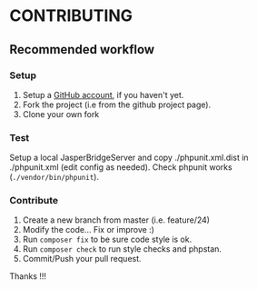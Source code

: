 # CONTRIBUTING


## Recommended workflow

### Setup

1. Setup a [GitHub account](https://github.com/), if you haven't yet.
2. Fork the project (i.e from the github project page). 
3. Clone your own fork

### Test

Setup a local JasperBridgeServer and copy ./phpunit.xml.dist in
./phpunit.xml (edit config as needed). Check phpunit works (`./vendor/bin/phpunit`).

### Contribute

1. Create a new branch from master (i.e. feature/24)
2. Modify the code... Fix or improve :)
3. Run `composer fix` to be sure code style is ok.
4. Run `composer check` to run style checks and phpstan. 
5. Commit/Push your pull request. 

Thanks !!!
   
